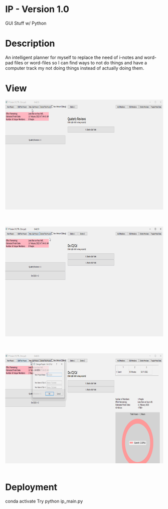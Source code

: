 # IP - Version 1.0
GUI Stuff w/ Python

# Description
An intelligent planner for myself to replace the need of i-notes and word-pad files or word-files so I can find ways to not do things and have a computer track my not doing things instead of actually doing them. 

# View
<img src="IP/tests/IP_sign.gif" height="350"/>
<br> <br>
<br> <br>
<img src="IP/tests/IP_2.gif" height="350"/>
<br> <br>
<br> <br>
<img src="IP/tests/IP_3.gif" height="350"/>
<br> <br>



# Deployment
conda activate
Try python ip_main.py
